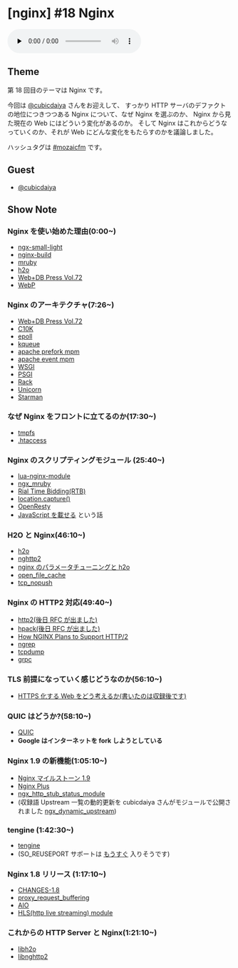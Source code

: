 # [nginx] #18 Nginx

<audio preload="none" src="https://files.mozaic.fm/mozaic-ep18.mp3" controls></audio>


## Theme

第 18 回目のテーマは Nginx です。

今回は [@cubicdaiya](https://twitter.com/cubicdaiya) さんをお迎えして、 すっかり HTTP サーバのデファクトの地位につきつつある Nginx について、なぜ Nginx を選ぶのか、 Nginx から見た現在の Web にはどういう変化があるのか。 そして Nginx はこれからどうなっていくのか、それが Web にどんな変化をもたらすのかを議論しました。

ハッシュタグは [#mozaicfm](https://twitter.com/search?q=mozaicfm&src=hash) です。


## Guest

- [@cubicdaiya](https://twitter.com/cubicdaiya)


## Show Note

### Nginx を使い始めた理由(0:00~)

- [ngx-small-light](http://t.umblr.com/redirect?z=https%3A%2F%2Fgithub.com%2Fcubicdaiya%2Fngx_small_light&t=YzJmNDNkMGNlMGFiZTgzNjUwNmY2YWVmMGQ1NmY3M2U0NTI2NDE2MSx0UFVqYktDZw%3D%3D)
- [nginx-build](http://t.umblr.com/redirect?z=https%3A%2F%2Fgithub.com%2Fcubicdaiya%2Fnginx-build&t=YTYzYTJiNTliNGVlY2ZkM2RjNGRiZTAxOGRjODAwNTgwZDA3YmM3ZCx0UFVqYktDZw%3D%3D)
- [mruby](http://t.umblr.com/redirect?z=https%3A%2F%2Fgithub.com%2Fmruby%2Fmruby&t=Njg1NzUzYjBjMGU4M2Y0NTJmYTAxMmViOTk1NGQ4YjNlMDAwMzQ1Mix0UFVqYktDZw%3D%3D)
- [h2o](http://t.umblr.com/redirect?z=https%3A%2F%2Fh2o.examp1e.net&t=ZTgxNDBhMzJlYWI5NzZiOWZiMmNmNGRmY2RjYmJhODU0ZGFjMjk2Yyx0UFVqYktDZw%3D%3D)
- [Web+DB Press Vol.72](http://t.umblr.com/redirect?z=http%3A%2F%2Fgihyo.jp%2Fmagazine%2Fwdpress%2Farchive%2F2013%2Fvol72&t=ZDdjNmU0NTRlYTM1NGU0OGIxZTU2ZWU3MjVjZDIzOWUzODU5OWVjYSx0UFVqYktDZw%3D%3D)
- [WebP](http://t.umblr.com/redirect?z=https%3A%2F%2Fdevelopers.google.com%2Fspeed%2Fwebp%2F&t=ZGQwNjhiMWI2OTU3MjI1MTk4ZGY5ZTFjMzI5ZmRkMDgyNWEzY2Y1ZCx0UFVqYktDZw%3D%3D)


### Nginx のアーキテクチャ(7:26~)

- [Web+DB Press Vol.72](http://t.umblr.com/redirect?z=http%3A%2F%2Fgihyo.jp%2Fmagazine%2Fwdpress%2Farchive%2F2013%2Fvol72&t=ZDdjNmU0NTRlYTM1NGU0OGIxZTU2ZWU3MjVjZDIzOWUzODU5OWVjYSx0UFVqYktDZw%3D%3D)
- [C10K](http://t.umblr.com/redirect?z=http%3A%2F%2Fwww.hyuki.com%2Fyukiwiki%2Fwiki.cgi%3FTheC10kProblem&t=NGIzNWFhZmY2ZmI1NDNiNGRhNDI1ZDgwYWM1Y2Q0ZWQ0YjUyMWFmOSx0UFVqYktDZw%3D%3D)
- [epoll](http://t.umblr.com/redirect?z=http%3A%2F%2Fman7.org%2Flinux%2Fman-pages%2Fman7%2Fepoll.7.html&t=NzY4OGNjODI0MjcwODlhYTkwY2Y2NTdmNzc5MGNmOTQ3MGUxOGE2MCx0UFVqYktDZw%3D%3D)
- [kqueue](http://t.umblr.com/redirect?z=http%3A%2F%2F&t=Y2FhZGJkNWM4YTg2ZmJkYjQxMmYwZjRjZmQ2NmU5YWE0N2Q3NDMzYSx0UFVqYktDZw%3D%3D)
- [apache prefork mpm](http://t.umblr.com/redirect?z=http%3A%2F%2Fhttpd.apache.org%2Fdocs%2F2.4%2Fen%2Fmod%2Fprefork.html&t=YTdiZjMxYTM0ODIxYTlkOGM0NTM3ZDExMjUwZTIwYTdiOTM5MjQ5Myx0UFVqYktDZw%3D%3D)
- [apache event mpm](http://t.umblr.com/redirect?z=http%3A%2F%2Fhttpd.apache.org%2Fdocs%2F2.4%2Fen%2Fmod%2Fevent.html&t=ZjUwMGYwM2Y3MmMzYjU5NjA0MjVhMzI0ZmIzZTA2ZjlmODQyNTZjOSx0UFVqYktDZw%3D%3D)
- [WSGI](http://t.umblr.com/redirect?z=https%3A%2F%2Fwww.python.org%2Fdev%2Fpeps%2Fpep-0333%2F&t=N2IyMWZkZjU5OWIyODg4NDZiY2I1MzA5YWQxYTJhMDE1YjYwZGFhOCx0UFVqYktDZw%3D%3D)
- [PSGI](http://t.umblr.com/redirect?z=http%3A%2F%2Fplackperl.org%2F&t=MWRhOTE0ZmRhNTg2YTYzYzE0NWE1OGE2OThmYmQxN2RjMzg5NDczMyx0UFVqYktDZw%3D%3D)
- [Rack](http://t.umblr.com/redirect?z=http%3A%2F%2Frack.github.io%2F&t=MzlkZDdjZWFhMDYwOTNkYTZiZDJhNWNiOTBiMTMxODUxN2MxZjRjOCx0UFVqYktDZw%3D%3D)
- [Unicorn](http://t.umblr.com/redirect?z=http%3A%2F%2Funicorn.bogomips.org%2F&t=ZjNjN2YwM2YyNTlmMDZiNGIzZWEyMjQyNjAzZDlhNjZlNmY5ZDk0Zix0UFVqYktDZw%3D%3D)
- [Starman](http://t.umblr.com/redirect?z=http%3A%2F%2Fsearch.cpan.org%2F%7Emiyagawa%2FStarman-0.4013%2Flib%2FStarman.pm&t=MWRkMWI5MWVlNWI2MjY3MmQ0ZTliOTE1ZjllN2NlNWVhOGQ4NGM0MSx0UFVqYktDZw%3D%3D)


### なぜ Nginx をフロントに立てるのか(17:30~)

- [tmpfs](http://t.umblr.com/redirect?z=https%3A%2F%2Fwww.kernel.org%2Fdoc%2FDocumentation%2Ffilesystems%2Ftmpfs.txt&t=ZmQ5MmQ1MTZkMDRlNDE1ZjI3NGFlNDVmZWQ5ZTllZmQ4OTA3NTcwOSx0UFVqYktDZw%3D%3D)
- [.htaccess](http://t.umblr.com/redirect?z=https%3A%2F%2Fhttpd.apache.org%2Fdocs%2F2.4%2Fen%2Fhowto%2Fhtaccess.html&t=NGMwMGJlNGRmMGE3Y2VmZTk2ZGVhNDdlZjQ5ZTA0NWExZjJjYzg1Nyx0UFVqYktDZw%3D%3D)


### Nginx のスクリプティングモジュール (25:40~)

- [lua-nginx-module](http://t.umblr.com/redirect?z=https%3A%2F%2Fgithub.com%2Fopenresty%2Flua-nginx-module&t=OGM0OWI2Zjc1OWQzMTQwNjI0YzgyNGI0ODMzZjA5ZjljMjYxZTg2Yix0UFVqYktDZw%3D%3D)
- [ngx_mruby](http://t.umblr.com/redirect?z=https%3A%2F%2Fgithub.com%2Fmatsumoto-r%2Fngx_mruby&t=N2UzNjY4NzUwODhmZTcyNjcwMTZkNzQ2YTk0MjY3NWUxZmYwNTcyYSx0UFVqYktDZw%3D%3D)
- [Rial Time Bidding(RTB)](http://t.umblr.com/redirect?z=http%3A%2F%2Fen.wikipedia.org%2Fwiki%2FReal-time_bidding&t=OWRlNTQ0YmRiNjc4YjAyNDRjNTJlM2NmODg2ZTY1MjE5Mjg1Y2U1MCx0UFVqYktDZw%3D%3D)
- [location.capture()](http://t.umblr.com/redirect?z=http%3A%2F%2Fwiki.nginx.org%2FHttpLuaModule%23ngx.location.capture&t=ZDc3ODk0YTNkZDA0YmMwM2Q2ZTFkNTYxM2FkM2I4NjhiNzRjMzg0OCx0UFVqYktDZw%3D%3D)
- [OpenResty](http://t.umblr.com/redirect?z=http%3A%2F%2Fopenresty.org%2F&t=MzI5Yzc4NTUxNjAzNDFmZWRlOTJkNWRjMGMwNGUyZGFiYTI2MjYwMSx0UFVqYktDZw%3D%3D)
- [JavaScript を載せる](http://t.umblr.com/redirect?z=http%3A%2F%2Fnginx.com%2Fblog%2Fnginx-open-source-reflecting-back-and-looking-ahead%2F&t=Y2RkMjVmMzYyODg5ZmM2YTI0MmViYzljZmVmODA5ZGMxNWRlYTNmMSx0UFVqYktDZw%3D%3D) という話


### H2O と Nginx(46:10~)

- [h2o](http://t.umblr.com/redirect?z=https%3A%2F%2Fh2o.examp1e.net%2F&t=YmJmMTlmMzcyMTg1MTRiZTQ1M2M0ZTU1ZmZmOTE1YzM5ZjAzN2E1MSx0UFVqYktDZw%3D%3D)
- [nghttp2](http://t.umblr.com/redirect?z=https%3A%2F%2Fnghttp2.org%2F&t=MmQ5ZGNkYjgwOWUxMDg2YThlNTFhZjRkNTIxYmVmNjc4ZTBlNTlhNyx0UFVqYktDZw%3D%3D)
- [nginx のパラメータチューニングと h2o](http://t.umblr.com/redirect?z=http%3A%2F%2Fqiita.com%2Fcubicdaiya%2Fitems%2F235777dc401ec419b14e&t=YzhiZWFkNjhkN2NjOGU4ZWNjMmU2YWMyODg3MzRiMmM5ODE5YWYzNyx0UFVqYktDZw%3D%3D)
- [open_file_cache](http://t.umblr.com/redirect?z=http%3A%2F%2Fnginx.org%2Fen%2Fdocs%2Fhttp%2Fngx_http_core_module.html%23open_file_cache&t=OWQzMjNiYTE0ODEwMGMxOGVkZjU2OWI3MmQ2NzlmNTUwM2M5MmFkZCx0UFVqYktDZw%3D%3D)
- [tcp_nopush](http://t.umblr.com/redirect?z=http%3A%2F%2Fnginx.org%2Fen%2Fdocs%2Fhttp%2Fngx_http_core_module.html%23tcp_nopush&t=MjUyMzJiMDE3M2QyZWFlZWQwYWUyMjg2NWJmOWFlMjA2YTUwY2M5OSx0UFVqYktDZw%3D%3D)


### Nginx の HTTP2 対応(49:40~)

- [http2(後日 RFC が出ました)](http://t.umblr.com/redirect?z=https%3A%2F%2Ftools.ietf.org%2Fhtml%2Frfc7540&t=ZDNkNjkxODUyYWYxOWZhMzk5ZWYxYjk5ZWRjMmUzZGFhOTA5YmQ2Yix0UFVqYktDZw%3D%3D)
- [hpack(後日 RFC が出ました)](http://t.umblr.com/redirect?z=https%3A%2F%2Ftools.ietf.org%2Fhtml%2Frfc7541&t=NjFlYzlkYTc4ODhjMTg5MmJjNGRkYmI2ZTY0ZmNmMGIxNTRlMzRlMSx0UFVqYktDZw%3D%3D)
- [How NGINX Plans to Support HTTP/2](http://t.umblr.com/redirect?z=http%3A%2F%2Fnginx.com%2Fblog%2Fhow-nginx-plans-to-support-http2%2F&t=YWVhMDA1NTZiNDJlNWYwZTdhZDc5N2RjYzNlNmZmMjdkOTA4M2UwOCx0UFVqYktDZw%3D%3D)
- [ngrep](http://t.umblr.com/redirect?z=http%3A%2F%2Fngrep.sourceforge.net%2Fdownload.html&t=ZDQ3NGU5NWQ5OWRmMjE1ZWNhN2IxZGU4MmI1MTczOWMxM2IyZGQ2ZSx0UFVqYktDZw%3D%3D)
- [tcpdump](http://t.umblr.com/redirect?z=http%3A%2F%2Fwww.tcpdump.org%2F&t=NDY2Mjk1ODEzZDc3OWIwNGJjNjMzOWFkMjA3YTEwZTRmZTkyYTA4OSx0UFVqYktDZw%3D%3D)
- [grpc](http://t.umblr.com/redirect?z=https%3A%2F%2Fgithub.com%2Fgrpc%2Fgrpc&t=ODM5YzRhNzhkNzBhMjQyZTliYzI1NGQ5YTNjYjUxMGFmY2Y3M2Q3MCx0UFVqYktDZw%3D%3D)


### TLS 前提になっていく感じどうなのか(56:10~)

- [HTTPS 化する Web をどう考えるか(書いたのは収録後です)](http://t.umblr.com/redirect?z=http%3A%2F%2Fjxck.hatenablog.com%2Fentry%2Fweb-over-https&t=ZGZjMDNkNWU3MzVmMDI5NDMzMWI4NDI2NDI3YTYzYWE4Zjk3YjUxZix0UFVqYktDZw%3D%3D)


### QUIC はどうか?(58:10~)

- [QUIC](http://t.umblr.com/redirect?z=http%3A%2F%2Fblog.chromium.org%2F2013%2F06%2Fexperimenting-with-quic.html&t=MWQ0Y2JmMTFkZDFhZWFhOTczN2U4Y2UyZThjYTY4ZmZjZjRlNmVlOSx0UFVqYktDZw%3D%3D)
- **Google はインターネットを fork しようとしている**


### Nginx 1.9 の新機能(1:05:10~)

- [Nginx マイルストーン 1.9](http://t.umblr.com/redirect?z=http%3A%2F%2Ftrac.nginx.org%2Fnginx%2Fmilestone%2F1.9&t=NjkxYWU2NTdlODUyNWFmYjA2ZjUxOGQ2NmJmMDRhNWEyMWZmMTA5MSx0UFVqYktDZw%3D%3D)
- [Nginx Plus](http://t.umblr.com/redirect?z=http%3A%2F%2Fnginx.com%2Fproducts%2F&t=YzgzMzBkYmRmZDU2ZGY4NGY5MDJmOTYzOGM4NmZlMmMzOGNlMjRhMCx0UFVqYktDZw%3D%3D)
- [ngx_http_stub_status_module](http://t.umblr.com/redirect?z=http%3A%2F%2Fnginx.org%2Fen%2Fdocs%2Fhttp%2Fngx_http_stub_status_module.html&t=MjBkMjc5OGY0M2FiOGYyYjNmYWVjZTQzMWM3M2Q5OTNkMDMxMGI2MSx0UFVqYktDZw%3D%3D)
- (収録語 Upstream 一覧の動的更新を cubicdaiya さんがモジュールで公開されました [ngx_dynamic_upstream](http://t.umblr.com/redirect?z=https%3A%2F%2Fgithub.com%2Fcubicdaiya%2Fngx_dynamic_upstream&t=ZjNlNjg0NmQ4NTNiM2M1MWNlOWYxN2Y3Y2E2YTY1N2VhNzMwNGVmOSx0UFVqYktDZw%3D%3D))


### tengine (1:42:30~)

- [tengine](http://t.umblr.com/redirect?z=http%3A%2F%2Ftengine.taobao.org%2F&t=NjIwODkwYjcyNGYwZmFhNWQxZjIzM2QwOWQ0YjEyMTBmODQ2OGUzNSx0UFVqYktDZw%3D%3D)
- (SO_REUSEPORT サポートは [もうすぐ](http://t.umblr.com/redirect?z=http%3A%2F%2Fhg.nginx.org%2Fnginx%2Frev%2F4f6efabcb09b&t=NWEzNTUyYzI1MjZhMjU2MTRmYjk4ZmQ3ZjA0MjVhYzExYWY0NmZjNSx0UFVqYktDZw%3D%3D) 入りそうです)


### Nginx 1.8 リリース (1:17:10~)

- [CHANGES-1.8](http://t.umblr.com/redirect?z=http%3A%2F%2Fnginx.org%2Fen%2FCHANGES-1.8&t=OTdjOGUwNDMzZmVkNWMwYTA4MzgwYzc5YmFhNjhiNGE1YThhMmM1ZCx0UFVqYktDZw%3D%3D)
- [proxy_request_buffering](http://t.umblr.com/redirect?z=http%3A%2F%2Fnginx.org%2Fen%2Fdocs%2Fhttp%2Fngx_http_proxy_module.html%23proxy_request_buffering&t=NTQyMjI1MDdmZGUwNzE4YjUzZmIwYWQzYmI5N2IwOGJiMGY3MTJiZix0UFVqYktDZw%3D%3D)
- [AIO](http://t.umblr.com/redirect?z=http%3A%2F%2Fman7.org%2Flinux%2Fman-pages%2Fman7%2Faio.7.html&t=OWU3ZGYwOTc5NzljMzUwZTg2YTI2YWM0YzBkNWI5ZWQ1MjMwNDcyMyx0UFVqYktDZw%3D%3D)
- [HLS(http live streaming) module](http://t.umblr.com/redirect?z=http%3A%2F%2Fnginx.org%2Fen%2Fdocs%2Fhttp%2Fngx_http_hls_module.html&t=NzExNzdlNDhlYWYwMzRhZmEzNWM1ODRhOTY5MWY3NDg2NTAyNjg3NCx0UFVqYktDZw%3D%3D)


### これからの HTTP Server と Nginx(1:21:10~)

- [libh2o](http://t.umblr.com/redirect?z=https%3A%2F%2Fgithub.com%2Fh2o%2Fh2o%2Ftree%2Fmaster%2Fexamples%2Flibh2o&t=OGUwM2RkNTJkOWQ0YTBlNzVkM2FmNmE0YTU5NzE0NGI4ZjI0NWY0OSx0UFVqYktDZw%3D%3D)
- [libnghttp2](http://t.umblr.com/redirect?z=https%3A%2F%2Fgithub.com%2Ftatsuhiro-t%2Fnghttp2%2Ftree%2Fmaster%2Flib&t=ZjcxZjVjOTdhMTg2ZGJhYzkxZjY4NWQxZWZlZTEwMmVlYjk0MWU1Zix0UFVqYktDZw%3D%3D)
